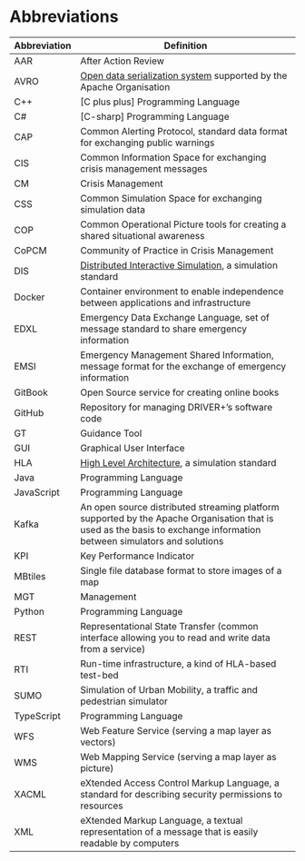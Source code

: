 # Abbreviations

| Abbreviation | Definition |
|--------------|------------|
| AAR          | After Action Review
| AVRO         | [Open data serialization system](https://avro.apache.org/) supported by the Apache Organisation
| C++          | [C plus plus] Programming Language
| C#           | [C-sharp] Programming Language
| CAP          | Common Alerting Protocol, standard data format for exchanging public warnings
| CIS          | Common Information Space for exchanging crisis management messages
| CM           | Crisis Management
| CSS          | Common Simulation Space for exchanging simulation data
| COP          | Common Operational Picture tools for creating a shared situational awareness
| CoPCM        | Community of Practice in Crisis Management
| DIS          | [Distributed Interactive Simulation](https://en.wikipedia.org/wiki/Distributed_Interactive_Simulation), a simulation standard
| Docker       | Container environment to enable independence between applications and infrastructure
| EDXL         | Emergency Data Exchange Language, set of message standard to share emergency information
| EMSI         | Emergency Management Shared Information, message format for the exchange of emergency information
| GitBook      | Open Source service for creating online books
| GitHub       | Repository for managing DRIVER+’s software code
| GT           | Guidance Tool
| GUI          | Graphical User Interface
| HLA          | [High Level Architecture](https://en.wikipedia.org/wiki/High-level_architecture), a simulation standard
| Java         | Programming Language
| JavaScript   | Programming Language
| Kafka        | An open source distributed streaming platform supported by the Apache Organisation that is used as the basis to exchange information between simulators and solutions
| KPI          | Key Performance Indicator
| MBtiles      | Single file database format to store images of a map
| MGT          | Management
| Python       | Programming Language
| REST         | Representational State Transfer (common interface allowing you to read and write data from a service)
| RTI          | Run-time infrastructure, a kind of HLA-based test-bed
| SUMO         | Simulation of Urban Mobility, a traffic and pedestrian simulator
| TypeScript   | Programming Language
| WFS          | Web Feature Service (serving a map layer as vectors)
| WMS          | Web Mapping Service (serving a map layer as picture)
| XACML        | eXtended Access Control Markup Language, a standard for describing security permissions to resources
| XML          | eXtended Markup Language, a textual representation of a message that is easily readable by computers
